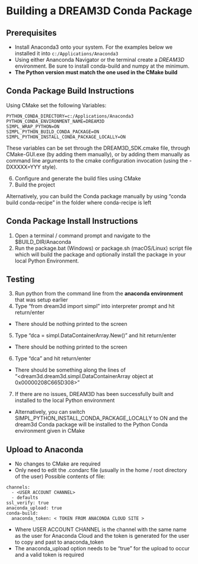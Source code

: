 # Building a DREAM3D Conda Package #


## Prerequisites ##

+ Install Anaconda3 onto your system. For the examples below we installed it into `c:/Applications/Anaconda3`
+ Using either Ananconda Navigator or the terminal create a _DREAM3D_ environment. Be sure to install conda-build and numpy at the minimum.
+ **The Python version must match the one used in the CMake build**


## Conda Package Build Instructions ##

Using CMake set the following Variables:
  
    PYTHON_CONDA_DIRECTORY=c:/Applications/Anaconda3
    PYTHON_CONDA_ENVIRONMENT_NAME=DREAM3D
    SIMPL_WRAP_PYTHON=ON
    SIMPL_PYTHON_BUILD_CONDA_PACKAGE=ON
    SIMPL_PYTHON_INSTALL_CONDA_PACKAGE_LOCALLY=ON
    
These variables can be set through the DREAM3D_SDK.cmake file, through CMake-GUI.exe (by adding them manually), or by adding them manually as command line arguments to the cmake configuration invocation (using the -DXXXXX=YYY style).

6. Configure and generate the build files using CMake
7. Build the project

  Alternatively, you can build the Conda package manually by using “conda build conda-recipe” in the folder where conda-recipe is left

## Conda Package Install Instructions ##

1. Open a terminal / command prompt and navigate to the $BUILD_DIR/Anaconda
2. Run the package.bat (Windows) or package.sh (macOS/Linux) script file which will build the package and optionally install the package in your local Python Environment.

## Testing ##
3. Run python from the command line from the **anaconda environment** that was setup earlier
4. Type “from dream3d import simpl” into interpreter prompt and hit return/enter
  * There should be nothing printed to the screen
5. Type “dca = simpl.DataContainerArray.New()” and hit return/enter
  * There should be nothing printed to the screen
6. Type “dca” and hit return/enter
  * There should be something along the lines of “<dream3d.dream3d.simpl.DataContainerArray object at 0x00000208C665D308>”
7. If there are no issues, DREAM3D has been successfully built and installed to the local Python environment

* Alternatively, you can switch SIMPL_PYTHON_INSTALL_CONDA_PACKAGE_LOCALLY to ON and the dream3d Conda package will be installed to the Python Conda environment given in CMake

## Upload to Anaconda ##

* No changes to CMake are required
* Only need to edit the .condarc file (usually in the home / root directory of the user)
Possible contents of file:
```
channels:
  - <USER ACCOUNT CHANNEL>
  - defaults
ssl_verify: true
anaconda_upload: true
conda-build:
  anaconda_token: < TOKEN FROM ANACONDA CLOUD SITE >
```
* Where USER ACCOUNT CHANNEL is the channel with the same name as the user for Anaconda Cloud and
 the token is generated for the user to copy and past to anaconda_token
* The anaconda_upload option needs to be “true” for the upload to occur and a valid token is required
